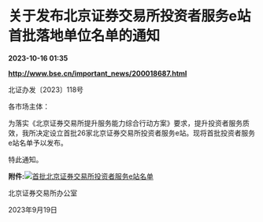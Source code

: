 # 关于发布北京证券交易所投资者服务e站首批落地单位名单的通知

**2023-10-16 01:35**

**http://www.bse.cn/important_news/200018687.html**

北证办发〔2023〕118号

  

各市场主体：

为落实《北京证券交易所提升服务能力综合行动方案》要求，提升投资者服务质效，我所决定设立首批26家北京证券交易所投资者服务e站。现将首批投资者服务e站名单予以发布。

特此通知。

  

**附件:**![](http://www.bse.cn/static/vendor/ueditor/dialogs/attachment/fileTypeImages/icon_default.png)[首批北京证券交易所投资者服务e站名单](http://www.bse.cn/uploads/6/file/public/202309/20230919153901_23b4nwu961.pdf)

  

北京证券交易所办公室

2023年9月19日